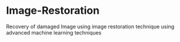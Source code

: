 # Image-Restoration
Recovery of damaged Image using image restoration technique using advanced machine learning techniques
